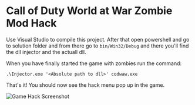 # Call of Duty World at War Zombie Mod Hack

Use Visual Studio to compile this project. After that open powershell and go to solution folder and from there go to `bin/Win32/Debug` and there you'll find the dll injector and the actuall dll.

When you have finally started the game with zombies run the command:
```
.\Injector.exe '<Absolute path to dll>' codwaw.exe
```

That's it! You should now see the hack menu pop up in the game.

![Game Hack Screenshot](https://github.com/realbugdigger/Call-of-Duty-WaW-Hack/blob/master/images/codwaw_ss1.png)

